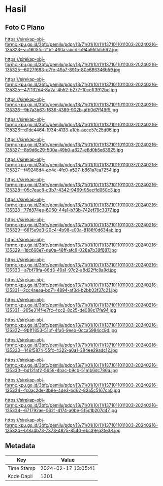 # Hasil

## Foto C Plano

https://sirekap-obj-formc.kpu.go.id/3bfc/pemilu/pdpr/13/71/01/10/11/1371011011003-20240216-135323--ac1605fc-21bf-460a-abcd-b94a950dc662.jpg

https://sirekap-obj-formc.kpu.go.id/3bfc/pemilu/pdpr/13/71/01/10/11/1371011011003-20240216-135325--6027f663-d7fe-49a7-891b-80e686346b59.jpg

https://sirekap-obj-formc.kpu.go.id/3bfc/pemilu/pdpr/13/71/01/10/11/1371011011003-20240216-135325--47f132d4-8a2a-4b52-b277-10ceff3912bd.jpg

https://sirekap-obj-formc.kpu.go.id/3bfc/pemilu/pdpr/13/71/01/10/11/1371011011003-20240216-135326--9b7a3b63-f636-4389-902b-afb0d7ff49f5.jpg

https://sirekap-obj-formc.kpu.go.id/3bfc/pemilu/pdpr/13/71/01/10/11/1371011011003-20240216-135326--d1dc4464-f934-4133-a10b-acce57c25d06.jpg

https://sirekap-obj-formc.kpu.go.id/3bfc/pemilu/pdpr/13/71/01/10/11/1371011011003-20240216-135327--8b9d6c29-500a-49b0-a627-e8d0b5e63925.jpg

https://sirekap-obj-formc.kpu.go.id/3bfc/pemilu/pdpr/13/71/01/10/11/1371011011003-20240216-135327--f49248d4-eb4e-4fc0-a527-b861a7ea7254.jpg

https://sirekap-obj-formc.kpu.go.id/3bfc/pemilu/pdpr/13/71/01/10/11/1371011011003-20240216-135328--05c7eac8-c3b7-4342-9469-95ecffd050c3.jpg

https://sirekap-obj-formc.kpu.go.id/3bfc/pemilu/pdpr/13/71/01/10/11/1371011011003-20240216-135328--77d874ee-6060-44e1-b73b-742ef79c3377.jpg

https://sirekap-obj-formc.kpu.go.id/3bfc/pemilu/pdpr/13/71/01/10/11/1371011011003-20240216-135329--6815e9d3-20c4-4b98-a00a-8186f0d634ab.jpg

https://sirekap-obj-formc.kpu.go.id/3bfc/pemilu/pdpr/13/71/01/10/11/1371011011003-20240216-135329--1dc668e7-de0a-48ff-afc8-028a7b38f887.jpg

https://sirekap-obj-formc.kpu.go.id/3bfc/pemilu/pdpr/13/71/01/10/11/1371011011003-20240216-135330--a7bf78fa-88d3-49a1-97c2-a8d22ffc8a9d.jpg

https://sirekap-obj-formc.kpu.go.id/3bfc/pemilu/pdpr/13/71/01/10/11/1371011011003-20240216-135331--2cc4aeaa-bd71-4894-af3d-b2bb03f37c21.jpg

https://sirekap-obj-formc.kpu.go.id/3bfc/pemilu/pdpr/13/71/01/10/11/1371011011003-20240216-135331--265e314f-e7fc-4cc2-8c25-de088c17fe94.jpg

https://sirekap-obj-formc.kpu.go.id/3bfc/pemilu/pdpr/13/71/01/10/11/1371011011003-20240216-135332--9b1f1853-51bf-4fa6-9eeb-0cca5994cc9d.jpg

https://sirekap-obj-formc.kpu.go.id/3bfc/pemilu/pdpr/13/71/01/10/11/1371011011003-20240216-135333--146f5874-55fc-4322-a0a1-384ee29adc12.jpg

https://sirekap-obj-formc.kpu.go.id/3bfc/pemilu/pdpr/13/71/01/10/11/1371011011003-20240216-135333--bd121af2-5658-4bac-b9cb-51a1b6dc786a.jpg

https://sirekap-obj-formc.kpu.go.id/3bfc/pemilu/pdpr/13/71/01/10/11/1371011011003-20240216-135334--fc0ac2de-3b9e-4de3-bd62-82a5c5167ca0.jpg

https://sirekap-obj-formc.kpu.go.id/3bfc/pemilu/pdpr/13/71/01/10/11/1371011011003-20240216-135334--671792ae-0621-4174-a0be-5f5c1b207d47.jpg

https://sirekap-obj-formc.kpu.go.id/3bfc/pemilu/pdpr/13/71/01/10/11/1371011011003-20240216-135324--b18a4b73-7373-4825-8540-ebc39ea3fe38.jpg


## Metadata

| Key        | Value               |
| ---------- | ------------------- |
| Time Stamp | 2024-02-17 13:05:41 |
| Kode Dapil | 1301                |



